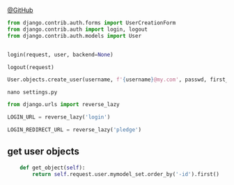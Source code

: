 [@GitHub](https://github.com/django/django/blob/master/django/contrib/auth/views.py)


```py
from django.contrib.auth.forms import UserCreationForm
from django.contrib.auth import login, logout
from django.contrib.auth.models import User


login(request, user, backend=None)

logout(request)

User.objects.create_user(username, f'{username}@my.com', passwd, first_name=name)
```


`nano settings.py`
```py
from django.urls import reverse_lazy

LOGIN_URL = reverse_lazy('login')

LOGIN_REDIRECT_URL = reverse_lazy('pledge')
```


## get user objects
```py
    def get_object(self):
        return self.request.user.mymodel_set.order_by('-id').first()
```
